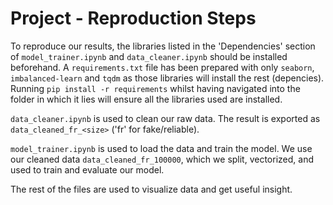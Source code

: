 # Project - Reproduction Steps
To reproduce our results, the libraries listed in the 'Dependencies' section of `model_trainer.ipynb` and `data_cleaner.ipynb` should be installed beforehand. A `requirements.txt` file has been prepared with only `seaborn`, `imbalanced-learn` and `tqdm` as those libraries will install the rest (depencies). Running `pip install -r requirements` whilst having navigated into the folder in which it lies will ensure all the libraries used are installed.

`data_cleaner.ipynb` is used to clean our raw data. The result is exported as `data_cleaned_fr_<size>` ('fr' for fake/reliable).

`model_trainer.ipynb` is used to load the data and train the model. We use our cleaned data `data_cleaned_fr_100000`, which we split, vectorized, and used to train and evaluate our model.

The rest of the files are used to visualize data and get useful insight.
